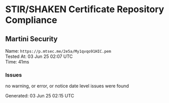 # STIR/SHAKEN Certificate Repository Compliance

## Martini Security

Name: `https://p.mtsec.me/2e5a/My1qvqo91HIC.pem`\
Tested At: 03 Jun 25 02:07 UTC\
Time: 41ms

### Issues

no warning, or error, or notice date level issues were found

Generated: 03 Jun 25 02:15 UTC
